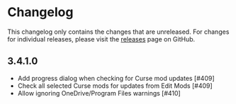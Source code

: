 # Changelog

This changelog only contains the changes that are unreleased. For changes for individual releases, please visit the
[releases](https://github.com/ATLauncher/ATLauncher/releases) page on GitHub.

## 3.4.1.0

- Add progress dialog when checking for Curse mod updates [#409]
- Check all selected Curse mods for updates from Edit Mods [#409]
- Allow ignoring OneDrive/Program Files warnings [#410]
